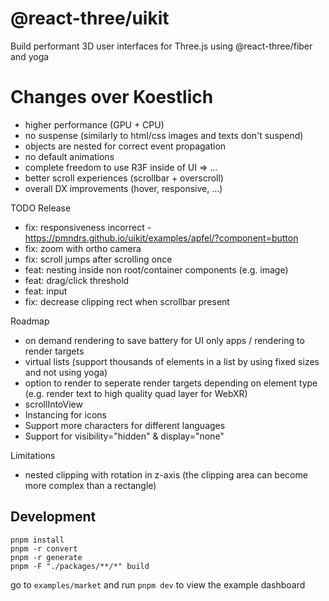 <h1>@react-three/uikit</h1>

Build performant 3D user interfaces for Three.js using @react-three/fiber and yoga

# Changes over Koestlich

- higher performance (GPU + CPU)
- no suspense (similarly to html/css images and texts don't suspend)
- objects are nested for correct event propagation
- no default animations
- complete freedom to use R3F inside of UI => <Content>...</Content>
- better scroll experiences (scrollbar + overscroll)
- overall DX improvements (hover, responsive, ...)

TODO Release

- fix: responsiveness incorrect - https://pmndrs.github.io/uikit/examples/apfel/?component=button
- fix: zoom with ortho camera
- fix: scroll jumps after scrolling once
- feat: nesting inside non root/container components (e.g. image)
- feat: drag/click threshold
- feat: input
- fix: decrease clipping rect when scrollbar present

Roadmap

- on demand rendering to save battery for UI only apps / rendering to render targets
- virtual lists (support thousands of elements in a list by using fixed sizes and not using yoga)
- option to render to seperate render targets depending on element type (e.g. render text to high quality quad layer for WebXR)
- scrollIntoView
- Instancing for icons
- Support more characters for different languages
- Support for visibility="hidden" & display="none"

Limitations

- nested clipping with rotation in z-axis (the clipping area can become more complex than a rectangle)

## Development

`pnpm install`  
`pnpm -r convert`  
`pnpm -r generate`  
`pnpm -F "./packages/**/*" build`

go to `examples/market` and run `pnpm dev` to view the example dashboard
